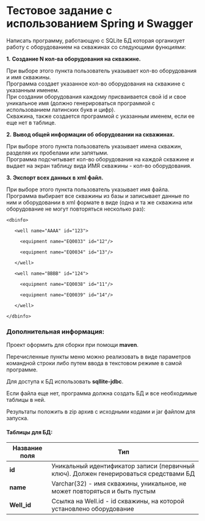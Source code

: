 # **Тестовое задание с использованием Spring и Swagger**

Написать программу, работающую с SQLite БД которая организует работу с оборудованием на скважинах со следующими функциями:

**1.** **Создание N кол-ва оборудования на скважине.**

При выборе этого пункта пользователь указывает кол-во оборудования и имя скважины.  
Программа создает указанное кол-во оборудования на скважине с указанным именем.  
При создании оборудования каждому присваивается свой id и свое уникальное имя (должно генерироваться программой с использованием латинских букв и цифр).   
Скважина, также создается программой с указанным именем, если ее еще нет в таблице.


**2.** **Вывод общей информации об оборудовании на скважинах.**

При выборе этого пункта пользователь указывает имена скважин, разделяя их пробелами или запятыми.    
Программа подсчитывает кол-во оборудования на каждой скважине и выдает на экран таблицу вида ИМЯ скважины - кол-во оборудования.


**3.** **Экспорт всех данных в xml файл.**

При выборе этого пункта пользователь указывает имя файла.    
Программа выбирает все скважины из базы и записывает данные по ним и оборудовании в xml формате в виде (одна и та же скважина или оборудование не могут повторяться несколько раз):


    <dbinfo>
    
       <well name="АААА" id="123">
       
         <equipment name="EQ0033" id="12"/>
       
         <equipment name="EQ0034" id="13"/>
       
       </well>
       
       <well name="BBBB" id="124">
       
         <equipment name="EQ0038" id="11"/>
       
         <equipment name="EQ0039" id="14"/>
       
       </well>
    
    </dbinfo>

### **Дополнительная информация:**

Проект оформить для сборки при помощи **maven**.

Перечисленные пункты меню можно реализовать в виде параметров командной строки либо путем ввода в текстовом режиме в самой программе.

Для доступа к БД использовать **sqllite-jdbc**.

Если файла еще нет, программа должна создать БД и все необходимые таблицы в ней.

Результаты положить в zip архив с исходными кодами и jar файлом для запуска.

#### Таблицы для БД:

| Название поля | Тип |
| --- | --- |
| **id** | Уникальный идентификатор записи (первичный ключ). Должен генерироваться средствами БД|
| **name** | Varchar(32) - имя скважины, уникальное, не может повторяться и быть пустым |
| **Well\_id** | Ссылка на Well.id - id скважины, на которой установлено оборудование |